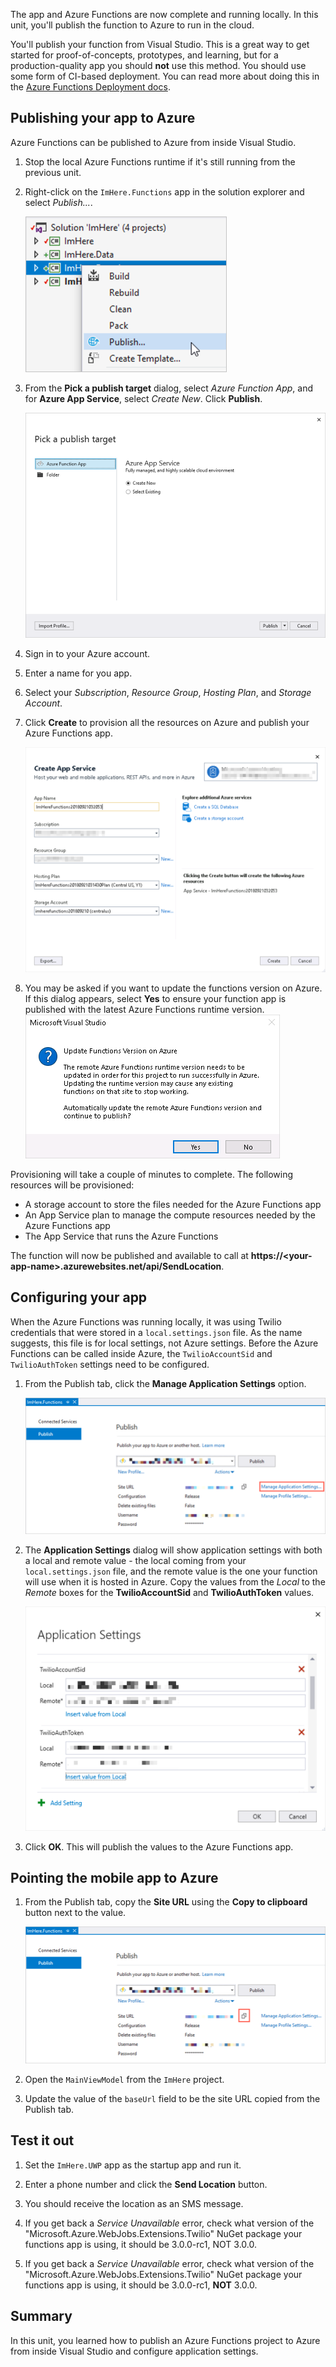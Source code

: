 The app and Azure Functions are now complete and running locally. In this unit, you'll publish the function to Azure to run in the cloud.

You'll publish your function from Visual Studio. This is a great way to get started for proof-of-concepts, prototypes, and learning, but for a production-quality app you should **not** use this method. You should use some form of CI-based deployment. You can read more about doing this in the [Azure Functions Deployment docs](https://docs.microsoft.com/azure/azure-functions/functions-continuous-deployment?azure-portal=true).

<!-- [!include[](../../../includes/azure-lab-environment-not-available.md)]-->

## Publishing your app to Azure

Azure Functions can be published to Azure from inside Visual Studio.

1. Stop the local Azure Functions runtime if it's still running from the previous unit.

1. Right-click on the `ImHere.Functions` app in the solution explorer and select *Publish...*.

    ![Right-click publish on the Functions app](../media/8-right-click-publish.png)

1. From the **Pick a publish target** dialog, select *Azure Function App*, and for **Azure App Service**, select *Create New*. Click **Publish**.

    ![Creating a new Azure App Service to publish to](../media/8-pick-publish-target.png)

1. Sign in to your Azure account.

1. Enter a name for you app.

1. Select your _Subscription_, _Resource Group_, _Hosting Plan_, and _Storage Account_.

1. Click **Create** to provision all the resources on Azure and publish your Azure Functions app.

    ![Create the App Service](../media/8-create-app-service.png)

1. You may be asked if you want to update the functions version on Azure. If this dialog appears, select **Yes** to ensure your function app is published with the latest Azure Functions runtime version.
    ![The update Azure Functions dialog](../media/8-update-functions-on-azure.png)

Provisioning will take a couple of minutes to complete. The following resources will be provisioned:

- A storage account to store the files needed for the Azure Functions app
- An App Service plan to manage the compute resources needed by the Azure Functions app
- The App Service that runs the Azure Functions

The function will now be published and available to call at **https://\<your-app-name\>.azurewebsites.net/api/SendLocation**.

## Configuring your app

When the Azure Functions was running locally, it was using Twilio credentials that were stored in a `local.settings.json` file. As the name suggests, this file is for local settings, not Azure settings. Before the Azure Functions can be called inside Azure, the `TwilioAccountSid` and `TwilioAuthToken` settings need to be configured.

1. From the Publish tab, click the **Manage Application Settings** option.

    ![The Manage Application Settings option](../media/8-application-settings-option.png)

1. The **Application Settings** dialog will show application settings with both a local and remote value - the local coming from your `local.settings.json` file, and the remote value is the one your function will use when it is hosted in Azure. Copy the values from the *Local* to the *Remote* boxes for the **TwilioAccountSid** and **TwilioAuthToken** values.

    ![Setting the Twilio credentials in the application settings](../media/8-set-creds-in-app-settings.png)

1. Click **OK**. This will publish the values to the Azure Functions app.

## Pointing the mobile app to Azure

1. From the Publish tab, copy the **Site URL** using the **Copy to clipboard** button next to the value.

    ![Copy the site URL from the publish tab](../media/8-copy-site-url.png)

1. Open the `MainViewModel` from the `ImHere` project.

1. Update the value of the `baseUrl` field to be the site URL copied from the Publish tab.

## Test it out

1. Set the `ImHere.UWP` app as the startup app and run it.

1. Enter a phone number and click the **Send Location** button.

1. You should receive the location as an SMS message.

1. If you get back a *Service Unavailable* error, check what version of the "Microsoft.Azure.WebJobs.Extensions.Twilio" NuGet package your functions app is using, it should be 3.0.0-rc1, NOT 3.0.0.
1. If you get back a *Service Unavailable* error, check what version of the "Microsoft.Azure.WebJobs.Extensions.Twilio" NuGet package your functions app is using, it should be 3.0.0-rc1, **NOT** 3.0.0.

## Summary

In this unit, you learned how to publish an Azure Functions project to Azure from inside Visual Studio and configure application settings.